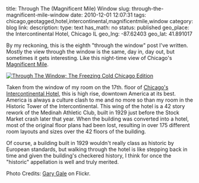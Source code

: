 title: Through The (Magnificent Mile) Window
slug: through-the-magnificent-mile-window
date: 2010-12-01 12:07:31
tags: chicago,geotagged,hotel,intercontinental,magnificentmile,window
category: blog
link: 
description: 
type: text
has_math: no
status: published
geo_place: the Intercontinental Hotel, Chicago IL
geo_lng: -87.62403
geo_lat: 41.891017

By my reckoning, this is the eighth "through the window" post I've written. Mostly the view through the window is the same, day in, day out, but sometimes it gets interesting. Like this night-time view of Chicago's [Magnificent Mile](http://en.wikipedia.org/wiki/Magnificent_Mile "http://en.wikipedia.org/wiki/Magnificent_Mile").

[![Through The Window; The Freezing Cold Chicago Edition](http://farm5.static.flickr.com/4086/5223059896_fd364e61bf_d.jpg)](http://www.flickr.com/photos/vicchi/5223059896/ "Through The Window; The Freezing Cold Chicago Edition")

Taken from the window of my room on the 17th. floor of [Chicago's Intercontinental Hotel](http://en.wikipedia.org/wiki/InterContinental_Chicago "http://en.wikipedia.org/wiki/InterContinental_Chicago"), this is high rise, downtown America at its best. America is always a culture clash to me and no more so than my room in the Historic Tower of the Intercontinental. This wing of the hotel is a 42 story rework of the Medinah Athletic Club, built in 1929 just before the Stock Market crash later that year. When the building was converted into a hotel, most of the original floor plans had been lost, resulting in over 175 different room layouts and sizes over the 42 floors of the building.

Of course, a building built in 1929 wouldn't really class as historic by European standards, but walking through the hotel is like stepping back in time and given the building's checkered history, I think for once the "historic" appellation is well and truly merited.


Photo Credits: [Gary Gale](http://www.flickr.com/photos/vicchi/5223059896/ "http://www.flickr.com/photos/vicchi/5223059896/") on Flickr.


